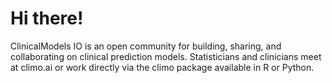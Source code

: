# Hi there!

ClinicalModels IO is an open community for building, sharing, and collaborating on clinical prediction models. Statisticians and clinicians meet at climo.ai or work directly via the climo package available in R or Python.
